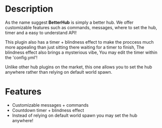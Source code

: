 # Description
As the name suggest **BetterHub** is simply a better hub. We offer customizable features such as commands, messages, where to set the hub, timer and a easy to understand API!

This plugin also has a timer + blindness effect to make the proccess much more appealing than just sitting there waiting for a timer to finish, The blindness effect also brings a mysterious vibe, You may edit the timer within the 'config.yml'!

Unlike other hub plugins on the market, this one allows you to set the hub anywhere rather than relying on default world spawn.

# Features
- Customizable messages + commands
- Countdown timer + blindness effect
- Instead of relying on default world spawn you may set the hub anywhere!
